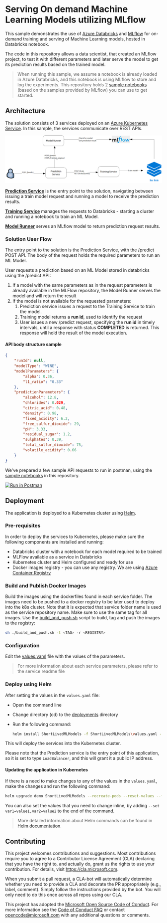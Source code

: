 # Serving On demand Machine Learning Models utilizing MLflow

This sample demonstrates the use of [Azure Databricks](https://docs.azuredatabricks.net/getting-started/index.html) and [MLflow](https://docs.azuredatabricks.net/applications/mlflow/index.html) for on-demand training and serving of Machine Learning models, hosted in Databricks notebook.

The code in this repository allows a data scientist, that created an MLflow project, to test it with different parameters and later serve the model to get its prediction results based on the trained model.

> When running this sample, we assume a notebook is already loaded in Azure Databricks, and this notebook is using MLflow to store and log the experiments. This repository holds 2 [sample notebooks](./notebooks) (based on the samples provided by MLflow) you can use to get started.

## Architecture

The solution consists of 3 services deployed on an [Azure Kubernetes Service](https://azure.microsoft.com/en-in/services/kubernetes-service/). In this sample, the services communicate over REST APIs.

![Architecture Diagram](images/architecture.png)

**[Prediction Service](prediction/README.md)** is the entry point to the solution, navigating between issuing a train model request and running a model to receive the prediction results.

**[Training Service](training/README.md)** manages the requests to Databricks - starting a cluster and running a notebook to train an ML Model.

**[Model Runner](model-runner/README.md)** serves an MLflow model to return prediction request results.

### Solution User Flow

The entry point to the solution is the Prediction Service, with the /predict POST API.
The body of the request holds the required parameters to run an ML Model.

User requests a prediction based on an ML Model stored in databricks using the /predict API:

1. If a model with the same parameters as in the request parameters is already available in the MLFlow repository, the Model Runner serves the model and will return the result
2. If the model is not available for the requested parameters:
    1. Prediction service issues a request to the Training Service to train the model.
    2. Training model returns a **run id**, used to identify the request
    3. User issues a new /predict request, specifying the **run id** in timely intervals, until a response with status **COMPLETED** is returned. This response will hold the result of the model execution.

#### API body structure sample

```json
{
    "runId": null,
    "modelType": "WINE",
    "modelParameters": {
        "alpha": 0.36,
        "l1_ratio": "0.33"
    },
    "predictionParameters": {
        "alcohol": 12.8,
        "chlorides": 0.029,
        "citric_acid": 0.48,
        "density": 0.98,
        "fixed_acidity": 6.2,
        "free_sulfur_dioxide": 29,
        "pH": 3.33,
        "residual_sugar": 1.2,
        "sulphates": 0.39,
        "total_sulfur_dioxide": 75,
        "volatile_acidity": 0.66
    }
}
```

We've prepared a few sample API requests to run in postman, using the [sample notebooks](./notebooks) in this repository.

[![Run in Postman](https://run.pstmn.io/button.svg)](https://app.getpostman.com/run-collection/adc8703fb97388e41ded)

## Deployment

The application is deployed to a Kubernetes cluster using [Helm](https://helm.sh/docs/).

### Pre-requisites

In order to deploy the services to Kubernetes, please make sure the following components are installed and running:

-   Databricks cluster with a notebook for each model required to be trained
-   MLFlow available as a service in Databricks
-   Kubernetes cluster and Helm configured and ready for use
-   Docker images registry - you can use any registry. We are using [Azure Container Registry](https://docs.microsoft.com/en-us/azure/container-registry/)

### Build and Publish Docker Images

Build the images using the dockerfiles found in each service folder. The images need to be pushed to a docker registry to be later used to deploy into the k8s cluster.
Note that it is expected that service folder name is used as the service repository name. Make sure to use the same tag for all images.
Use the [build_and_push.sh](build_and_push.sh) script to build, tag and push the images to the registry:

```bash
sh ./build_and_push.sh -t <TAG> -r <REGISTRY>
```

### Configuration

Edit the [values.yaml](deployments\values.yaml) file with the values of the parameters.

> For more information about each service parameters, please refer to the service readme file

### Deploy using Helm

After setting the values in the `values.yaml` file:

-   Open the command line
-   Change directory (cd) to the [deployments](./deployments) directory
-   Run the following command:

    ```bash
    helm install ShortLivedMLModels -f ShortLivedMLModels\values.yaml --name=demo
    ```

This will deploy the services into the Kubernetes cluster.

Please note that the Prediction service is the entry point of this application, so it is set to type `LoadBalancer`, and this will grant it a public IP address.

#### Updating the application in Kubernetes

If there is a need to make changes to any of the values in the `values.yaml`, make the changes and run the following command:

```bash
helm upgrade demo ShortLivedMLModels --recreate-pods --reset-values --force --values ShortLivedMLModels\values.yaml
```

You can also set the values that you need to change inline, by adding `--set var1=value1,var2=value2` to the end of the command.

> More detailed information about Helm commands can be found in [Helm documentation](https://helm.sh/docs/helm/#helm-install).

## Contributing

This project welcomes contributions and suggestions. Most contributions require you to agree to a
Contributor License Agreement (CLA) declaring that you have the right to, and actually do, grant us
the rights to use your contribution. For details, visit https://cla.microsoft.com.

When you submit a pull request, a CLA-bot will automatically determine whether you need to provide
a CLA and decorate the PR appropriately (e.g., label, comment). Simply follow the instructions
provided by the bot. You will only need to do this once across all repos using our CLA.

This project has adopted the [Microsoft Open Source Code of Conduct](https://opensource.microsoft.com/codeofconduct/).
For more information see the [Code of Conduct FAQ](https://opensource.microsoft.com/codeofconduct/faq/) or
contact [opencode@microsoft.com](mailto:opencode@microsoft.com) with any additional questions or comments.
